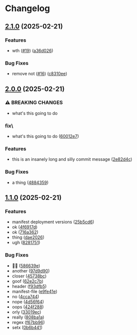 # Changelog

## [2.1.0](https://github.com/jfreeland/nx-example/compare/beta-v2.0.0...beta-v2.1.0) (2025-02-21)


### Features

* wth ([#19](https://github.com/jfreeland/nx-example/issues/19)) ([a36d026](https://github.com/jfreeland/nx-example/commit/a36d0261a5bce1b3e121f52c310a5e34d378c7f6))


### Bug Fixes

* remove not ([#16](https://github.com/jfreeland/nx-example/issues/16)) ([c8310ee](https://github.com/jfreeland/nx-example/commit/c8310ee714e903a524fe6f973032dd35d14e73d3))

## [2.0.0](https://github.com/jfreeland/nx-example/compare/beta-v1.1.0...beta-v2.0.0) (2025-02-21)


### ⚠ BREAKING CHANGES

* what's this going to do

### fix\

* what's this going to do ([60012e7](https://github.com/jfreeland/nx-example/commit/60012e7d015daffc2a860330747ca774ae5972bc))


### Features

* this is an insanely long and silly commit message ([2e82d4c](https://github.com/jfreeland/nx-example/commit/2e82d4cfb3f016050fa0e2f7a7cd45fac8a251b8))


### Bug Fixes

* a thing ([4884359](https://github.com/jfreeland/nx-example/commit/48843590bf475a85963a679a28a90b18deaa1b10))

## [1.1.0](https://github.com/jfreeland/nx-example/compare/beta-v1.0.0...beta-v1.1.0) (2025-02-21)


### Features

* manifest deployment versions ([25b5cd6](https://github.com/jfreeland/nx-example/commit/25b5cd6b1216f638c85d770a978c7b8a145db254))
* ok ([4f6917d](https://github.com/jfreeland/nx-example/commit/4f6917d7b3a2705111c7525a0bf8feea24a592ba))
* ok ([716a362](https://github.com/jfreeland/nx-example/commit/716a362623c94ae096c005ea557371f7b5f5d284))
* thing ([dae2026](https://github.com/jfreeland/nx-example/commit/dae2026f2d37c2da778887edfd46a6bb1d2279b2))
* ugh ([8281751](https://github.com/jfreeland/nx-example/commit/8281751bfea9cdd3ca00f4e73ba4513519c3398a))


### Bug Fixes

* 🤦‍♂️ ([586639e](https://github.com/jfreeland/nx-example/commit/586639e5c6acd8a1bbe1b80f3f6c75cf91333d0f))
* another ([97d9d90](https://github.com/jfreeland/nx-example/commit/97d9d90c5ee0dc46321c0af2dca63087093a2344))
* closer ([45738bc](https://github.com/jfreeland/nx-example/commit/45738bcc1cc38c76a5759ca4579771f7aab1ac2a))
* goof ([62e2c7b](https://github.com/jfreeland/nx-example/commit/62e2c7bafc39698c78475d430d3059f6b3d6b7fb))
* header ([f93dfb5](https://github.com/jfreeland/nx-example/commit/f93dfb5f9fef7289024db06fef48d14ed9df903d))
* manifest-file ([e9fe41e](https://github.com/jfreeland/nx-example/commit/e9fe41e00a19a22f95632db2da2ff425dfe3c3e8))
* no ([4cca744](https://github.com/jfreeland/nx-example/commit/4cca74406b35c457bdeb81516c56cb38ed6f65c9))
* nope ([4d56f64](https://github.com/jfreeland/nx-example/commit/4d56f6452a841940e436c4c9d6419c0c2a480ad3))
* oops ([424f288](https://github.com/jfreeland/nx-example/commit/424f288a3ddebb91e06bad6186e184dd4d241953))
* orly ([33019ec](https://github.com/jfreeland/nx-example/commit/33019ec863e725f5cd38ae7686cdbee63ceb0404))
* really ([808ba1a](https://github.com/jfreeland/nx-example/commit/808ba1aef57ab61b31e6269137cd8f7c42475cd0))
* regex ([f67bb96](https://github.com/jfreeland/nx-example/commit/f67bb962c142aad88d4cfdfe6b229a84d4053e0f))
* setx ([0b6b441](https://github.com/jfreeland/nx-example/commit/0b6b44193846a17c41d6f9fa32058da136315c42))

